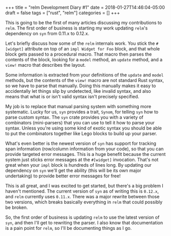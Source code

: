 +++
title = "relm Development Diary #1"
date = 2018-01-27T14:46:04-05:00
draft = false
tags = ["rust", "relm"]
categories = []
+++

This is going to be the first of many articles discussing my contributions to `relm`. The first order of business is starting my work updating `relm`'s dependency on `syn` from 0.11.x to 0.12.x.
<!--more-->

Let's briefly discuss how some of the `relm` internals work. You stick the `#[widget]` attribute on top of an `impl Widget for Foo` block, and that whole block gets passed to a procedural macro. That macro then parses the contents of the block, looking for a `model` method, an `update` method, and a `view!` macro that describes the layout.

Some information is extracted from your definitions of the `update` and `model` methods, but the contents of the `view!` macro are not standard Rust syntax, so we have to parse that manually. Doing this manually makes it easy to accidentally let things slip by undetected, like invalid syntax, and also means that what is or isn't valid syntax isn't precisely specified.

My job is to replace that manual parsing system with something more systematic. Lucky for us, `syn` provides a trait, `Synom`, for telling `syn` how to parse custom syntax. The `syn` crate provides you with a variety of combinators (mini-parsers) that you can use to tell it how to parse your syntax. Unless you're using some kind of exotic syntax you should be able to put the combinators together like Lego blocks to build up your parser.

What's even better is the newest version of `syn` has support for tracking span information (row/column information from your code), so that you can provide targeted error messages. This is a huge benefit because the current system just sticks error messages at the `#[widget]` invocation. That's not great when your `impl` block is hundreds of lines long. By updating our dependency on `syn` we'll get the ability (this will be its own major undertaking) to provide better error messages for free!

This is all great, and I was excited to get started, but there's a big problem I haven't mentioned. The current version of `syn` as of writing this is `0.12.x`, and `relm` currently uses `0.11.x`. There was a major rewrite between those two versions, which breaks basically everything in `relm` that could possibly be broken.

So, the first order of business is updating `relm` to use the latest version of `syn`, and then I'll get to rewriting the parser. I also know that documentation is a pain point for `relm`, so I'll be documenting things as I go.
